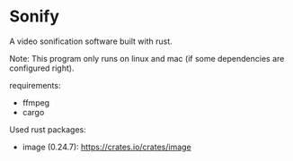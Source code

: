 # Sonify
A video sonification software built with rust.

Note:
  This program only runs on linux and mac (if some dependencies are configured right).

requirements:
- ffmpeg
- cargo

Used rust packages:
- image (0.24.7): https://crates.io/crates/image
